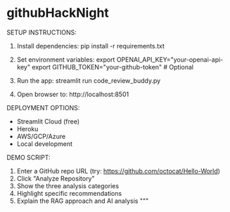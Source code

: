 # githubHackNight

SETUP INSTRUCTIONS:

1. Install dependencies:
   pip install -r requirements.txt

2. Set environment variables:
   export OPENAI_API_KEY="your-openai-api-key"
   export GITHUB_TOKEN="your-github-token"  # Optional

3. Run the app:
   streamlit run code_review_buddy.py

4. Open browser to: http://localhost:8501

DEPLOYMENT OPTIONS:
- Streamlit Cloud (free)
- Heroku
- AWS/GCP/Azure
- Local development

DEMO SCRIPT:
1. Enter a GitHub repo URL (try: https://github.com/octocat/Hello-World)
2. Click "Analyze Repository"
3. Show the three analysis categories
4. Highlight specific recommendations
5. Explain the RAG approach and AI analysis
"""
